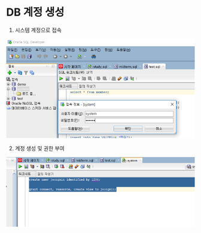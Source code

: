 # DB 계정 생성

1. 시스템 계정으로 접속

![](../.gitbook/assets/image%20%283%29.png)

2. 계정 생성 및 권한 부여

![](../.gitbook/assets/image%20%2833%29.png)



